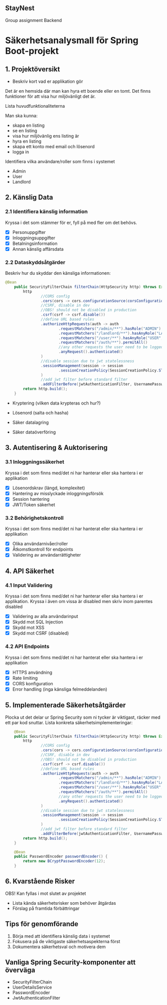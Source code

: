 ## StayNest
Group assignment Backend


# Säkerhetsanalysmall för Spring Boot-projekt

## 1. Projektöversikt

- Beskriv kort vad er applikation gör

Det är en hemsida där man kan hyra ett boende eller en tomt. Det finns funktioner för att visa hur miljövänligt det är.

 Lista huvudfunktionaliteterna

Man ska kunna:
- skapa en listing
- se en listing
- visa hur miljövänlig ens listing är
- hyra en listing
- skapa ett konto med email och lösenord
- logga in

 Identifiera vilka användare/roller som finns i systemet

- Admin
- User
- Landlord

## 2. Känslig Data

### 2.1 Identifiera känslig information

Kryssa i det som stämmer för er, fyll på med fler om det behövs.

- [x] Personuppgifter
- [x] Inloggningsuppgifter
- [x] Betalningsinformation
- [x] Annan känslig affärsdata

### 2.2 Dataskyddsåtgärder

Beskriv hur du skyddar den känsliga informationen:

```java
@Bean
    public SecurityFilterChain filterChain(HttpSecurity http) throws Exception {
        http
                //CORS config
                .cors(cors -> cors.configurationSource(corsConfigurationSource()))
                //CSRF, disable in dev
                //OBS! should not be disabled in production
                .csrf(csrf -> csrf.disable())
                //define URL based rules
                .authorizeHttpRequests(auth -> auth
                        .requestMatchers("/admin/**").hasRole("ADMIN")
                        .requestMatchers("/landlord/**").hasAnyRole("LANDLORD", "ADMIN")
                        .requestMatchers("/user/**").hasAnyRole("USER", "LANDLORD", "ADMIN")
                        .requestMatchers("/auth/**").permitAll()
                        //any other requests the user need to be logged
                        .anyRequest().authenticated()
                )
                //disable session due to jwt statelessness
                .sessionManagement(session -> session
                        .sessionCreationPolicy(SessionCreationPolicy.STATELESS)
                )
                //add jwt filter before standard filter
                .addFilterBefore(jwtAuthenticationFilter, UsernamePasswordAuthenticationFilter.class);
        return http.build();
    }
```

- Kryptering (vilken data krypteras och hur?)

- Lösenord (salta och hasha)

- Säker datalagring

- Säker dataöverföring

## 3. Autentisering & Auktorisering

### 3.1 Inloggningssäkerhet

Kryssa i det som finns med/det ni har hanterar eller ska hantera i er applikation

- [x] Lösenordskrav (längd, komplexitet)
- [x] Hantering av misslyckade inloggningsförsök
- [x] Session hantering
- [x] JWT/Token säkerhet

### 3.2 Behörighetskontroll

Kryssa i det som finns med/det ni har hanterat eller ska hantera i er applikation

- [x] Olika användarnivåer/roller
- [x] Åtkomstkontroll för endpoints
- [x] Validering av användarrättigheter

## 4. API Säkerhet

### 4.1 Input Validering

Kryssa i det som finns med/det ni har hanterar eller ska hantera i er applikation. Kryssa i även om vissa är disabled men skriv inom parentes disabled

- [x] Validering av alla användarinput
- [x] Skydd mot SQL Injection
- [x] Skydd mot XSS 
- [x] Skydd mot CSRF (disabled)

### 4.2 API Endpoints

Kryssa i det som finns med/det ni har hanterat eller ska hantera i er applikation

- [x] HTTPS användning
- [x] Rate limiting
- [x] CORS konfiguration
- [x] Error handling (inga känsliga felmeddelanden)

## 5. Implementerade Säkerhetsåtgärder

Plocka ut det delar ur Spring Security som ni tycker är viktigast, räcker med ett par kod snuttar.
Lista konkreta säkerhetsimplementeringar:

```java
    @Bean
    public SecurityFilterChain filterChain(HttpSecurity http) throws Exception {
        http
                //CORS config
                .cors(cors -> cors.configurationSource(corsConfigurationSource()))
                //CSRF, disable in dev
                //OBS! should not be disabled in production
                .csrf(csrf -> csrf.disable())
                //define URL based rules
                .authorizeHttpRequests(auth -> auth
                        .requestMatchers("/admin/**").hasRole("ADMIN")
                        .requestMatchers("/landlord/**").hasAnyRole("LANDLORD", "ADMIN")
                        .requestMatchers("/user/**").hasAnyRole("USER", "LANDLORD", "ADMIN")
                        .requestMatchers("/auth/**").permitAll()
                        //any other requests the user need to be logged
                        .anyRequest().authenticated()
                )
                //disable session due to jwt statelessness
                .sessionManagement(session -> session
                        .sessionCreationPolicy(SessionCreationPolicy.STATELESS)
                )
                //add jwt filter before standard filter
                .addFilterBefore(jwtAuthenticationFilter, UsernamePasswordAuthenticationFilter.class);
        return http.build();
    }
```

```java
    @Bean
    public PasswordEncoder passwordEncoder() {
        return new BCryptPasswordEncoder(12);
    }
```


## 6. Kvarstående Risker

OBS! Kan fyllas i mot slutet av projektet

- Lista kända säkerhetsrisker som behöver åtgärdas
- Förslag på framtida förbättringar

## Tips för genomförande

1. Börja med att identifiera känslig data i systemet
2. Fokusera på de viktigaste säkerhetsaspekterna först
3. Dokumentera säkerhetsval och motivera dem

## Vanliga Spring Security-komponenter att överväga

- SecurityFilterChain
- UserDetailsService
- PasswordEncoder
- JwtAuthenticationFilter
